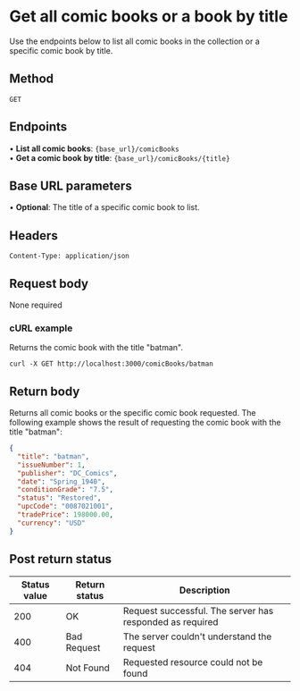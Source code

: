 # Get all comic books or a book by title

Use the endpoints below to list all comic books in the collection or a specific comic book by title.

## Method

`GET`

## Endpoints
•	**List all comic books**: `{base_url}/comicBooks` <br>
•	**Get a comic book by title**: `{base_url}/comicBooks/{title}` 

## Base URL parameters
•	**Optional**: The title of a specific comic book to list.

## Headers

`Content-Type: application/json`

## Request body

None required

### cURL example
Returns the comic book with the title "batman".

```
curl -X GET http://localhost:3000/comicBooks/batman
```

## Return body
Returns all comic books or the specific comic book requested. The following example shows the result of requesting the comic book with the title "batman":

```json
{
  "title": "batman",
  "issueNumber": 1,
  "publisher": "DC_Comics",
  "date": "Spring_1940",
  "conditionGrade": "7.5",
  "status": "Restored",
  "upcCode": "0087021001",
  "tradePrice": 198000.00,
  "currency": "USD"
}
```

## Post return status

| Status value | Return status | Description |
| ------------ | ------------- | ------------------------------------------------------------ |
| 200          | OK       | Request successful. The server has responded as required |
| 400          | Bad Request   | The server couldn't understand the request |
| 404 | Not Found | Requested resource could not be found |

